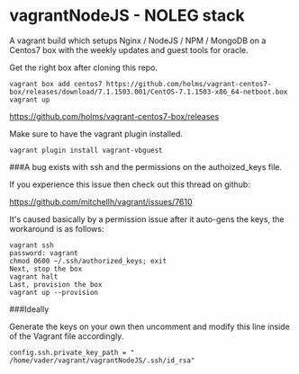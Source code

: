 # vagrantNodeJS - NOLEG stack
A vagrant build which setups Nginx / NodeJS / NPM / MongoDB on a Centos7 box with the weekly updates and guest tools for oracle. 

Get the right box after cloning this repo. 
``````shell
vagrant box add centos7 https://github.com/holms/vagrant-centos7-box/releases/download/7.1.1503.001/CentOS-7.1.1503-x86_64-netboot.box
vagrant up
``````
https://github.com/holms/vagrant-centos7-box/releases

Make sure to have the vagrant plugin installed. 
``````shell
vagrant plugin install vagrant-vbguest
``````
###A bug exists with ssh and the permissions on the authoized_keys file.

If you experience this issue then check out this thread on github:

https://github.com/mitchellh/vagrant/issues/7610

It's caused basically by a permission issue after it auto-gens the keys, the workaround is as follows:
``````shell
vagrant ssh 
password: vagrant 
chmod 0600 ~/.ssh/authorized_keys; exit
Next, stop the box 
vagrant halt
Last, provision the box 
vagrant up --provision 
``````

###Ideally 

Generate the keys on your own then uncomment and modify this line inside of the Vagrant file accordingly.
```````shell
config.ssh.private_key_path = " /home/vader/vagrant/vagrantNodeJS/.ssh/id_rsa"
```````